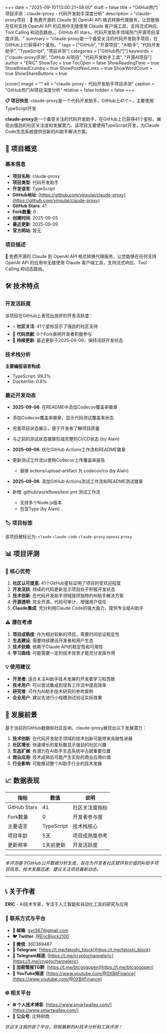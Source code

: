 +++
date = "2025-09-10T13:00:21+08:00"
draft = false
title = "GitHub热门项目评测：claude-proxy - 代码开发助手深度分析"
description = "claude-proxy项目：🚀 免费开源的 Claude 到 OpenAI API 格式转换代理服务，让您能够在任何支持 OpenAI API 的应用中无缝使用 Claude 客户端工具，支持流式响应、Tool Calling 和动态路由。。GitHub 41 stars，代码开发助手领域热门开源项目深度评测。"
summary = "claude-proxy是一个备受关注的代码开发助手项目，在GitHub上已获得41个星标。"
tags = ["GitHub", "开源项目", "AI助手", "代码开发助手", "TypeScript", "项目评测"]
categories = ["GitHub热门"]
keywords = ["claude-proxy评测", "GitHub AI项目", "代码开发助手工具", "开源AI项目"]
author = "ERIC"
ShowToc = true
TocOpen = false
ShowReadingTime = true
ShowBreadCrumbs = true
ShowPostNavLinks = true
ShowWordCount = true
ShowShareButtons = true

[cover]
image = ""
alt = "claude-proxy - 代码开发助手项目评测"
caption = "GitHub热门AI项目深度分析"
relative = false
hidden = false
+++

**📋 项目快览**: claude-proxy是一个代码开发助手，GitHub上41个⭐，主要使用TypeScript开发

**claude-proxy**是一个备受关注的代码开发助手，在GitHub上已获得41个星标，展现出强劲的社区关注度和发展潜力。该项目主要使用TypeScript开发，为Claude Code生态系统提供创新的AI助手解决方案。

## 🎯 项目概览

### 基本信息
- **项目名称**: claude-proxy
- **项目类型**: 代码开发助手
- **开发语言**: TypeScript
- **GitHub地址**: [https://github.com/yinxulai/claude-proxy](https://github.com/yinxulai/claude-proxy)
- **GitHub Stars**: 41
- **Fork数量**: 0
- **创建时间**: 2025-09-05
- **最近更新**: 2025-09-09
- **官方网站**: 暂无

### 项目描述
🚀 免费开源的 Claude 到 OpenAI API 格式转换代理服务，让您能够在任何支持 OpenAI API 的应用中无缝使用 Claude 客户端工具，支持流式响应、Tool Calling 和动态路由。

## 🛠️ 技术特点

### 开发活跃度
该项目在GitHub上表现出良好的开发活跃度：
- ⭐ **社区关注**: 41个星标显示了强劲的社区支持
- 🔄 **代码贡献**: 0个Fork表明开发者积极参与
- 📅 **持续更新**: 最近更新于2025-09-09，保持活跃开发状态

### 技术栈分析

**主要编程语言构成**:
- TypeScript: 99.2%
- Dockerfile: 0.8%


### 最近开发动态
- **2025-09-06**: 在README中添加Codecov覆盖率徽章

- 添加Codecov覆盖率徽章，显示代码测试覆盖率状态
- 完善项目状态展示，便于开发者了解项目质量
- 与之前的测试状态徽章形成完整的CI/CD状态 (by Alain)
- **2025-09-06**: 优化GitHub Actions工作流和README徽章

- 更新测试工作流以使用Codecov上传覆盖率报告
  - 替换 actions/upload-artifact 为 codecov/co (by Alain)
- **2025-09-06**: 添加GitHub Actions测试工作流和README测试徽章

- 新增 .github/workflows/test.yml 测试工作流
  - 支持多个Node.js版本
  - 包含Type (by Alain)


### 🏷️ 项目标签
该项目被标记为: `claude` `claude-code` `claude-proxy` `openai` `proxy`


## 📊 项目评测

### 🎯 核心优势
1. **社区认可度高**: 41个GitHub星标证明了项目的受欢迎程度
2. **开发活跃**: 持续的代码更新显示项目处于积极开发状态
3. **技术创新**: 在代码开发助手领域提供独特的AI助手解决方案
4. **开源透明**: 完全开源，代码可审计，增强用户信任
5. **Claude集成**: 充分利用Claude Code的强大能力，提供专业级AI助手

### ⚠️ 潜在考虑
1. **项目成熟度**: 作为相对较新的项目，需要时间验证稳定性
2. **生态建设**: 需要持续建设开发者和用户生态
3. **技术依赖**: 依赖于Claude API的稳定性和可用性
4. **学习曲线**: 可能需要一定的技术背景才能充分发挥作用

### 💡 使用建议
- **开发者**: 适合关注AI助手技术发展的开发者学习和贡献
- **技术用户**: 可以尝试集成到现有工作流中提高效率
- **研究者**: 可作为AI助手技术研究的参考案例
- **企业用户**: 建议先进行小规模测试验证实际效果

## 🔮 发展前景

基于当前的GitHub数据和社区反响，claude-proxy展现出以下发展潜力：

1. **技术创新**: 在代码开发助手领域的技术创新可能带来突破性进展
2. **社区增长**: 快速增长的星标数显示强劲的社区兴趣
3. **生态扩展**: 有潜力在AI助手生态系统中占据重要位置
4. **商业应用**: 技术成熟后可能产生实际的商业应用价值
5. **行业影响**: 可能推动整个AI助手行业的技术发展

## 📈 数据表现

| 指标 | 数值 | 说明 |
|------|------|------|
| GitHub Stars | 41 | 社区关注度指标 |
| Fork数量 | 0 | 开发者参与度 |
| 主要语言 | TypeScript | 技术栈核心 |
| 项目年龄 | 5天 | 项目成熟度参考 |
| 更新频率 | 1天前更新 | 开发活跃度 |

---

*本评测基于GitHub公开数据分析生成，旨在为开发者社区提供有价值的AI助手项目信息。技术发展迅速，建议关注项目最新动态。*

---

## 📞 关于作者

**ERIC** - AI技术专家，专注于人工智能和自动化工具的研究与应用

### 🔗 联系方式与平台

- **📧 邮箱**: [gyc567@gmail.com](mailto:gyc567@gmail.com)
- **🐦 Twitter**: [@EricBlock2100](https://twitter.com/EricBlock2100)
- **💬 微信**: 360369487
- **📱 Telegram**: [https://t.me/fatoshi_block](https://t.me/fatoshi_block)
- **📢 Telegram频道**: [https://t.me/cryptochanneleric](https://t.me/cryptochanneleric)
- **👥 加密情报TG群**: [https://t.me/btcgogopen](https://t.me/btcgogopen)
- **🎥 YouTube频道**: [https://www.youtube.com/@0XBitFinance](https://www.youtube.com/@0XBitFinance)

### 🌐 相关平台

- **🌐 个人技术博客**: [https://www.smartwallex.com/](https://www.smartwallex.com/)
- **📖 公众号**: 比特财商

*欢迎关注我的各个平台，获取最新的AI技术分析和工具评测！*
